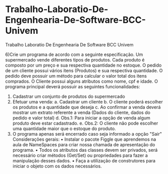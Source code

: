 # Trabalho-Laboratio-De-Engenhearia-De-Software-BCC-Univem
Trabalho Laboratio De Engenhearia De Software BCC Univem

6)Crie um programa de acordo com a seguinte especificação.
Um supermercado vende diferentes tipos de produtos. Cada produto é composto por um preço e sua respectiva
quantidade no estoque. O pedido de um cliente possui vários itens (Produtos) e sua respectiva quantidade. O pedido
deve possuir um método para calcular o valor total dos itens comprados. O Cliente possui alguns atributos como
nome, cpf e idade.
O programa principal deverá possuir as seguintes funcionalidades:
1. Cadastrar um conjunto de produtos do supermercado
2. Efetuar uma venda:
a. Cadastrar um cliente
b. O cliente poderá escolher os produtos e a quantidade que deseja
c. Ao confirmar a venda deverá mostrar um extrato referente a venda (Dados do cliente, dados do
pedido e valor total)
d. Obs.1: Para iniciar a opção de venda algum produto deve estar cadastrado.
e. Obs.2: O cliente não pode escolher uma quantidade maior que o estoque do produto.
3. O programa apenas será encerrado caso seja informado a opção "Sair"
Considerações gerais:
• Instalar o pacote Figgle que aprendemos na aula de NameSpaces para criar nossa chamada de apresentação
do programa.
• Todos os atributos das classes devem ser privados, será necessário criar métodos (Get/Set) ou propriedades
para fazer a manipulação desses dados.
• Faça a utilização de construtores para iniciar o objeto com os dados necessários.

